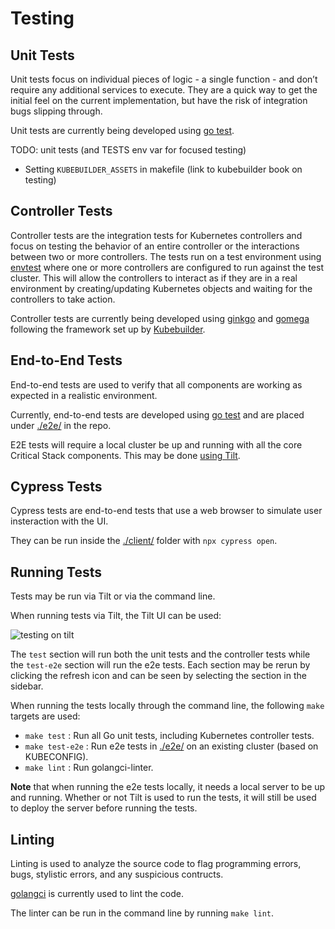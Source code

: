 # Testing

## Unit Tests
Unit tests focus on individual pieces of logic - a single function - and don’t require any additional services to execute. They are a quick way to get the initial feel on the current implementation, but have the risk of integration bugs slipping through.

Unit tests are currently being developed using [go test](https://golang.org/pkg/testing/). 

TODO: unit tests (and TESTS env var for focused testing)
  - Setting `KUBEBUILDER_ASSETS` in makefile (link to kubebuilder book on testing)

## Controller Tests
Controller tests are the integration tests for Kubernetes controllers and focus on testing the behavior of an entire controller or the interactions between two or more controllers. The tests run on a test environment using [envtest](https://github.com/kubernetes-sigs/controller-runtime/tree/master/pkg/envtest) where one or more controllers are configured to run against the test cluster. This will allow the controllers to interact as if they are in a real environment by creating/updating Kubernetes objects and waiting for the controllers to take action.

Controller tests are currently being developed using [ginkgo](http://onsi.github.io/ginkgo/) and [gomega](http://onsi.github.io/gomega/) following the framework set up by [Kubebuilder](https://book.kubebuilder.io/cronjob-tutorial/writing-tests.html). 

## End-to-End Tests
End-to-end tests are used to verify that all components are working as expected in a realistic environment. 

Currently, end-to-end tests are developed using [go test](https://golang.org/pkg/testing/) and are placed under [./e2e/]() in the repo.

E2E tests will require a local cluster be up and running with all the core Critical Stack components. This may be done [using Tilt](/installation.html#tldr).

## Cypress Tests
Cypress tests are end-to-end tests that use a web browser to simulate user insteraction with the UI.

They can be run inside the [./client/]() folder with `npx cypress open`.

## Running Tests
Tests may be run via Tilt or via the command line.

When running tests via Tilt, the Tilt UI can be used: 

![testing on tilt](/images/test-tilt.gif)

The `test` section will run both the unit tests and the controller tests while the `test-e2e` section will run the e2e tests. Each section may be rerun by clicking the refresh icon and can be seen by selecting the section in the sidebar. 

When running the tests locally through the command line, the following `make` targets are used:

- `make test` : Run all Go unit tests, including Kubernetes controller tests.
- `make test-e2e` : Run e2e tests in [./e2e/]() on an existing cluster (based on KUBECONFIG).
- `make lint` : Run golangci-linter.

**Note** that when running the e2e tests locally, it needs a local server to be up and running. Whether or not Tilt is used to run the tests, it will still be used to deploy the server before running the tests.

## Linting
Linting is used to analyze the source code to flag programming errors, bugs, stylistic errors, and any suspicious contructs.

[golangci](https://github.com/golangci/golangci-lint) is currently used to lint the code.

The linter can be run in the command line by running `make lint`.
